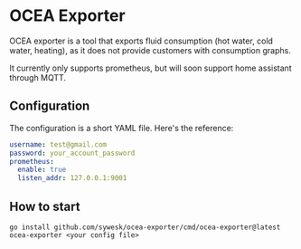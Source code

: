 # OCEA Exporter

OCEA exporter is a tool that exports fluid consumption (hot water, cold water, heating), as it does not provide customers with consumption graphs.

It currently only supports prometheus, but will soon support home assistant through MQTT.

## Configuration

The configuration is a short YAML file. Here's the reference:

```yaml
username: test@gmail.com
password: your_account_password
prometheus: 
  enable: true
  listen_addr: 127.0.0.1:9001
```

## How to start

```
go install github.com/sywesk/ocea-exporter/cmd/ocea-exporter@latest
ocea-exporter <your config file>
```